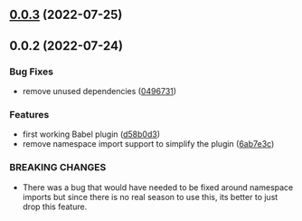 

## [0.0.3](https://github.com/Avansai/messages-modules/compare/0.0.2...0.0.3) (2022-07-25)

## 0.0.2 (2022-07-24)


### Bug Fixes

* remove unused dependencies ([0496731](https://github.com/Avansai/messages-modules/commit/04967313806e102dde010af1d8716d952a0d260a))


### Features

* first working Babel plugin ([d58b0d3](https://github.com/Avansai/messages-modules/commit/d58b0d343b2d9d6eaf543378fa2c184bf58e8b3a))
* remove namespace import support to simplify the plugin ([6ab7e3c](https://github.com/Avansai/messages-modules/commit/6ab7e3cbc622bcae5115fd6a5baad8afaa608dc0))


### BREAKING CHANGES

* There was a bug that would have needed to be fixed around namespace imports but since there is no real season to use this, its better to just drop this feature.